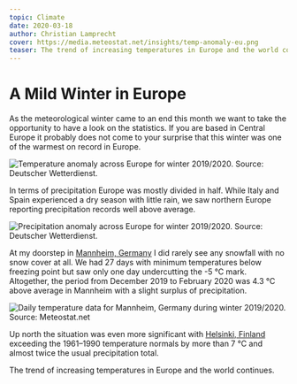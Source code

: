 ```yaml
---
topic: Climate
date: 2020-03-18
author: Christian Lamprecht
cover: https://media.meteostat.net/insights/temp-anomaly-eu.png
teaser: The trend of increasing temperatures in Europe and the world continues.
---
```


# A Mild Winter in Europe

As the meteorological winter came to an end this month we want to take the opportunity to have a look on the statistics. If you are based in Central Europe it probably does not come to your surprise that this winter was one of the warmest on record in Europe.

![Temperature anomaly across Europe for winter 2019/2020. Source: Deutscher Wetterdienst.](https://media.meteostat.net/insights/2020/03/temp-anomaly-eu.png)

In terms of precipitation Europe was mostly divided in half. While Italy and Spain experienced a dry season with little rain, we saw northern Europe reporting precipitation records well above average.

![Precipitation anomaly across Europe for winter 2019/2020. Source: Deutscher Wetterdienst.](https://media.meteostat.net/insights/2020/03/prcp-anomaly-eu.png)

At my doorstep in [Mannheim, Germany](https://meteostat.net/en/station/10729?t=2019-12-01/2020-02-29) I did rarely see any snowfall with no snow cover at all. We had 27 days with minimum temperatures below freezing point but saw only one day undercutting the -5 °C mark. Altogether, the period from December 2019 to February 2020 was 4.3 °C above average in Mannheim with a slight surplus of precipitation.

![Daily temperature data for Mannheim, Germany during winter 2019/2020. Source: Meteostat.net](https://media.meteostat.net/insights/2020/03/winter-2019-mannheim.png)

Up north the situation was even more significant with [Helsinki, Finland](https://meteostat.net/en/station/02978?t=2019-12-01/2020-02-29) exceeding the 1961–1990 temperature normals by more than 7 °C and almost twice the usual precipitation total.

The trend of increasing temperatures in Europe and the world continues.
